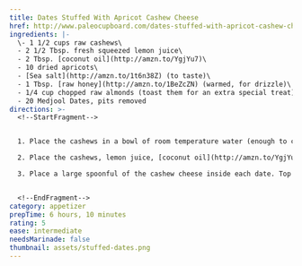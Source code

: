 ```yaml
---
title: Dates Stuffed With Apricot Cashew Cheese
href: http://www.paleocupboard.com/dates-stuffed-with-apricot-cashew-cheese.html
ingredients: |-
  \- 1 1/2 cups raw cashews\
  - 2 1/2 Tbsp. fresh squeezed lemon juice\
  - 2 Tbsp. [coconut oil](http://amzn.to/YgjYu7)\
  - 10 dried apricots\
  - [Sea salt](http://amzn.to/1t6n38Z) (to taste)\
  - 1 Tbsp. [raw honey](http://amzn.to/1BeZcZN) (warmed, for drizzle)\
  - 1/4 cup chopped raw almonds (toast them for an extra special treat)\
  - 20 Medjool Dates, pits removed
directions: >-
  <!--StartFragment-->


  1. Place the cashews in a bowl of room temperature water (enough to cover) and let them soak for 6 hours or overnight.\

  2. Place the cashews, lemon juice, [coconut oil](http://amzn.to/YgjYu7), apricots and [sea salt](http://amzn.to/1t6n38Z) in a [food processor](http://amzn.to/1BeYDiI) and blend until very smooth. Add [sea salt](http://amzn.to/1t6n38Z) to taste.\

  3. Place a large spoonful of the cashew cheese inside each date. Top with the chopped almonds and drizzle each date with a little [raw honey](http://amzn.to/1BeZcZN). Serve.


  <!--EndFragment-->
category: appetizer
prepTime: 6 hours, 10 minutes
rating: 5
ease: intermediate
needsMarinade: false
thumbnail: assets/stuffed-dates.png
---
```

